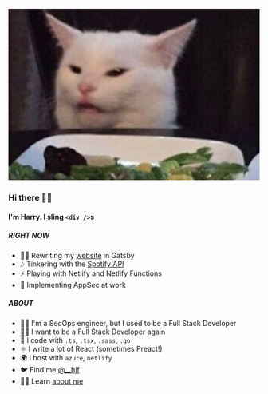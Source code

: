![a cat](./img/smudge.png)

### Hi there 🧙‍♀️

#### I'm Harry. I sling `<div />`s

##### RIGHT NOW
* 👨‍💻 Rewriting my [website](https://hjf.io) in Gatsby
* 🎶 Tinkering with the [Spotify API](https://spotify.hjf.io/)
* ⚡️ Playing with Netlify and Netlify Functions
* 🔐 Implementing AppSec at work

##### ABOUT
* 👮‍♂️ I'm a SecOps engineer, but I used to be a Full Stack Developer
* 🧙‍♂️ I want to be a Full Stack Developer again
* 🧱 I code with `.ts`, `.tsx`, `.sass`, `.go`
* ⚛️ I write a lot of React (sometimes Preact!)
* 🌍 I host with `azure`, `netlify`
* 🐦 Find me [@__hjf](https://twitter.com/__hjf)
* 👨‍💼 Learn [about me](https://www.linkedin.com/in/hjfitz/)
